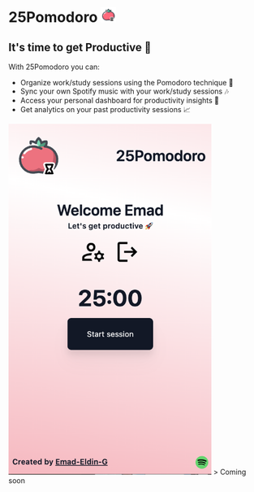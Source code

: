 # 25Pomodoro <img src='https://github.com/25Pomodoro/.github/blob/main/icons8-tomato-512.png' width=30>

## It's time to get Productive 🚀  

With 25Pomodoro you can:
- Organize work/study sessions using the Pomodoro technique 🍅
- Sync your own Spotify music with your work/study sessions 🎶
- Access your personal dashboard for productivity insights 🤫
- Get analytics on your past productivity sessions 📈

<img src="https://github.com/25Pomodoro/.github/blob/main/extension.png" width=400/>
> Coming soon 
